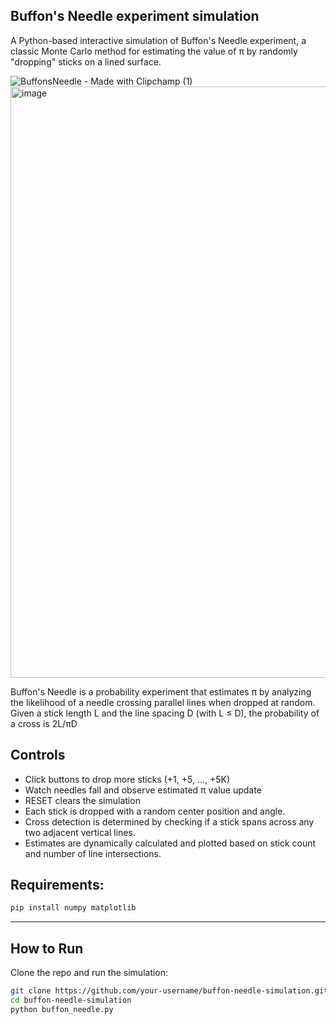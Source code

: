 ## Buffon's Needle experiment simulation

A Python-based interactive simulation of Buffon's Needle experiment, a classic Monte Carlo method for estimating the value of π by randomly "dropping" sticks on a lined surface.

![BuffonsNeedle - Made with Clipchamp (1)](https://github.com/user-attachments/assets/f80916db-4b57-4194-b147-b960fc5e1d53)
<img width="1783" height="946" alt="image" src="https://github.com/user-attachments/assets/b7dd21a3-6a99-457b-a5a1-f61d2b3a9767" />


Buffon's Needle is a probability experiment that estimates π by analyzing the likelihood of a needle crossing parallel lines when dropped at random. Given a stick length L and the line spacing D (with L ≤ D), the probability of a cross is 2L/πD

## Controls

* Click buttons to drop more sticks (+1, +5, ..., +5K)
* Watch needles fall and observe estimated π value update
* RESET clears the simulation
* Each stick is dropped with a random center position and angle.
* Cross detection is determined by checking if a stick spans across any two adjacent vertical lines.
* Estimates are dynamically calculated and plotted based on stick count and number of line intersections.


## Requirements: 

```bash
pip install numpy matplotlib
```

---

## How to Run

Clone the repo and run the simulation:

```bash
git clone https://github.com/your-username/buffon-needle-simulation.git
cd buffon-needle-simulation
python buffon_needle.py
```
